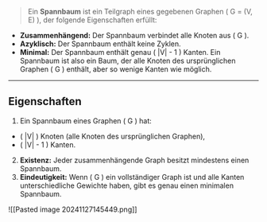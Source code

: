 >Ein **Spannbaum** ist ein Teilgraph eines gegebenen Graphen \( G = (V, E) \), der folgende Eigenschaften erfüllt:
- **Zusammenhängend:** Der Spannbaum verbindet alle Knoten aus \( G \). 
- **Azyklisch:** Der Spannbaum enthält keine Zyklen. 
- **Minimal:** Der Spannbaum enthält genau \( |V| - 1 \) Kanten. 
Ein Spannbaum ist also ein Baum, der alle Knoten des ursprünglichen Graphen \( G \) enthält, aber so wenige Kanten wie möglich. 
---
## Eigenschaften 
1. Ein Spannbaum eines Graphen \( G \) hat: 
- \( |V| \) Knoten (alle Knoten des ursprünglichen Graphen), 
- \( |V| - 1 \) Kanten. 
2. **Existenz:** Jeder zusammenhängende Graph besitzt mindestens einen Spannbaum.
3. **Eindeutigkeit:** Wenn \( G \) ein vollständiger Graph ist und alle Kanten unterschiedliche Gewichte haben, gibt es genau einen minimalen Spannbaum.

![[Pasted image 20241127145449.png]]
